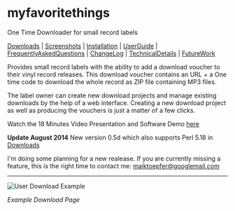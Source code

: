 # myfavoritethings
One Time Downloader for small record labels


[Downloads](documentation/Downloads.md) | [Screenshots](documentation/ScreenShots.md) | [Installation](documentation/Installation.md) | [UserGuide](documentation/UserGuide.md) | [FrequentlyAskedQuestions](documentation/FrequentlyAskedQuestions.md) | [ChangeLog](documentation/ChangeLog.md) | [TechnicalDetails](documentation/TechnicalDetails.md) | [FutureWork](documentation/FutureWork.md)

Provides small record labels with the ability to add a download voucher to their vinyl record releases. This download voucher contains an URL + a One time code to download the whole record as ZIP file containing MP3 files.

The label owner can create new download projects and manage existing downloads by the help of a web interface. Creating a new download project as well as producing the vouchers is just a matter of a few clicks.

Watch the 18 Minutes Video Presentation and Software Demo [here](http://vimeo.com/15281130)

**Update August 2014**
New version 0.5d which also supports Perl 5.18 in [Downloads](Downloads.md)

I'm doing some planning for a new realease. If you are currently missing a feature, this is the right time to contact me: maiktoepfer@googlemail.com


---


![User Download Example](http://myfavoritethings.googlecode.com/files/userDownloadExample_small.png "Example Download Page")

_Example Download Page_

